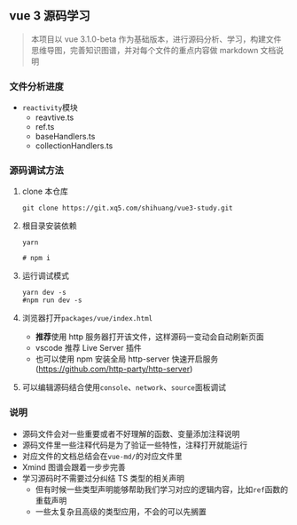 ## vue 3 源码学习



> 本项目以 vue 3.1.0-beta 作为基础版本，进行源码分析、学习，构建文件思维导图，完善知识图谱，并对每个文件的重点内容做 markdown 文档说明


### 文件分析进度

- `reactivity`模块
  - reavtive.ts
  - ref.ts
  - baseHandlers.ts
  - collectionHandlers.ts


### 源码调试方法

1. clone 本仓库

   ```shell
   git clone https://git.xq5.com/shihuang/vue3-study.git
   ```

   

2. 根目录安装依赖

   ```shell
   yarn
   
   # npm i
   ```

   

3. 运行调试模式

   ```shell
   yarn dev -s
   #npm run dev -s
   ```

   

4. 浏览器打开`packages/vue/index.html`

   - **推荐**使用 http 服务器打开该文件，这样源码一变动会自动刷新页面
   - vscode 推荐 Live Server 插件
   - 也可以使用 npm 安装全局 http-server 快速开启服务(https://github.com/http-party/http-server)

5. 可以编辑源码结合使用`console`、`network`、`source`面板调试





### 说明

- 源码文件会对一些重要或者不好理解的函数、变量添加注释说明
- 源码文件里一些注释代码是为了验证一些特性，注释打开就能运行
- 对应文件的文档总结会在`vue-md/`的对应文件里
- Xmind 图谱会跟着一步步完善
- 学习源码时不需要过分纠结 TS 类型的相关声明
  - 但有时候一些类型声明能够帮助我们学习对应的逻辑内容，比如`ref`函数的重载声明
  - 一些太复杂且高级的类型应用，不会的可以先搁置

